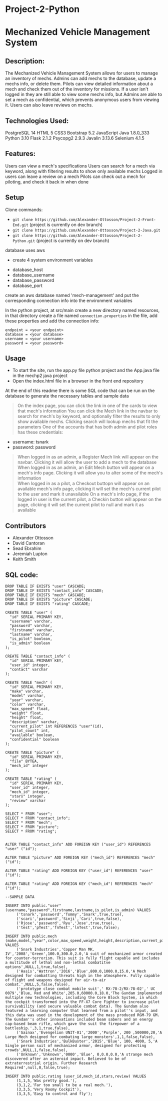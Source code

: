 # Project-2-Python

# Mechanized Vehicle Management System

## Description:
The Mechanized Vehicle Management System allows for users to manage an inventory of mechs. Admins can add mechs to the database, update a mechs info, or delete them. Pilots can view detailed information about a mech and check them out of the inventory for missions. If a user isn't logged in they are still able to view some mechs info, but Admins are able to set a mech as confidential, which prevents anonymous users from viewing it. Users can also leave reviews on mechs.

## Technologies Used:
<!-- REST -->
PostgreSQL 14
HTML 5
CSS3
Bootstrap 5.2
JavaScript
Java 1.8.0_333
Python 3.10
Flask 2.1.2
Psycopg2 2.9.3
Javalin 3.13.6
Selenium 4.1.5

## Features:
Users can view a mech's specifications
Users can search for a mech via keyword, along with filtering results to show only available mechs
Logged in users can leave a review on a mech
Pilots can check out a mech for piloting, and check it back in when done

## Setup
Clone commands:
- `git clone https://github.com/Alexander-Ottosson/Project-2-Front-End.git` (project is currently on dev branch)
- `git clone https://github.com/Alexander-Ottosson/Project-2-Java.git`
- `git clone https://github.com/Alexander-Ottosson/Project-2-Python.git` (project is currently on dev branch)

database uses aws

* create 4 system environment variables
- database_host
- database_username
- database_password
- database_port

create an aws database named 'mech-management' and put the corresponding connection info into the environment variables

In the python project, at src/main create a new directory named resources, in that directory create a file named `connection.properties`
in the file, add these properties and add the connection info:
```
endpoint = <your endpoint>
database = <your database>
username = <your username>
password = <your password>
```

## Usage

* To start the site, run the app.py file python project and the App.java file in the mechp2 java project
* Open the index.html file in a browser in the front end repository

At the end of this readme there is some SQL code that can be run on the database to generate the necessary tables and sample data

> On the index page, you can click the link in one of the cards to view that mech's information
> You can click the Mech link in the navbar to search for mech's by keyword, and optionally filter the results to only show available mechs. Clicking search will lookup mechs that fit the parameters
> One of the accounts that has both admin and pilot roles has these credentials:
  - username: tsnark
  - password: password
> When logged in as an admin, a Register Mech link will appear on the navbar. Clicking it will allow the user to add a mech to the database
> When logged in as an admin, an Edit Mech button will appear on a mech's info page. Clicking it will allow you to alter some of the mech's information\
> When logged in as a pilot, a Checkout buttopn will appear on an available mech's info page, clicking it will set the mech's current pilot to the user and mark it unavailable
> On a mech's info page, if the logged in user is the current pilot, a Checkin button will appear on the page, clicking it will set the current pilot to null and mark it as available

## Contributors
- Alexander Ottosson
- David Cantoran
- Sead Ebrahim
- Jeremiah Lupton
- Keith Smith

## SQL code:
```
DROP TABLE IF EXISTS "user" CASCADE;
DROP TABLE IF EXISTS "contact_info" CASCADE;
DROP TABLE IF EXISTS "mech" CASCADE;
DROP TABLE IF EXISTS "picture" CASCADE;
DROP TABLE IF EXISTS "rating" CASCADE;

CREATE TABLE "user" (
  "id" SERIAL PRIMARY KEY,
  "username" varchar,
  "password" varchar,
  "firstname" varchar,
  "lastname" varchar,
  "is_pilot" boolean,
  "is_admin" boolean
);

CREATE TABLE "contact_info" (
  "id" SERIAL PRIMARY KEY,
  "user_id" integer,
  "contact" varchar
);

CREATE TABLE "mech" (
  "id" SERIAL PRIMARY KEY,
  "make" varchar,
  "model" varchar,
  "year" varchar,
  "color" varchar,
  "max_speed" float,
  "weight" float,
  "height" float,
  "description" varchar,
  "current_pilot" int REFERENCES "user"(id),
  "pilot_count" int,
  "available" boolean,
  "confidential" boolean
);

CREATE TABLE "picture" (
  "id" SERIAL PRIMARY KEY,
  "file" BYTEA,
  "mech_id" integer
);

CREATE TABLE "rating" (
  "id" SERIAL PRIMARY KEY,
  "user_id" integer,
  "mech_id" integer,
  "stars" integer,
  "review" varchar
);

SELECT * FROM "user";
SELECT * FROM "contact_info";
SELECT * FROM "mech";
SELECT * FROM "picture";
SELECT * FROM "rating";


ALTER TABLE "contact_info" ADD FOREIGN KEY ("user_id") REFERENCES "user" ("id");

ALTER TABLE "picture" ADD FOREIGN KEY ("mech_id") REFERENCES "mech" ("id");

ALTER TABLE "rating" ADD FOREIGN KEY ("user_id") REFERENCES "user" ("id");

ALTER TABLE "rating" ADD FOREIGN KEY ("mech_id") REFERENCES "mech" ("id");

--SAMPLE DATA

INSERT INTO public."user" (username,"password",firstname,lastname,is_pilot,is_admin) VALUES
     ('tsnark','password','Tommy','Snark',true,true),
     ('scari','password','Sinji','Cari',true,false),
     ('Rjose','password','Ryu','Jose',true,true),
     ('test','pTest','fnTest','lnTest',true,false);
    
INSERT INTO public.mech 
(make,model,"year",color,max_speed,weight,height,description,current_pilot,pilot_count,available,confidential) 
VALUES
     ('Snark Industries','Copper Man MK. IV','2008','Green',100.0,300.0,2.0,'A suit of mechanized armor created for counter-terrorism. This suit is fully flight capable and includes a multitude of lethal and non-lethal combatitve options',NULL,1,true,false),
     ('Hasis','Wattron','2016','Blue',800.0,1000.0,15.0,'A Mech designed for combatting threats high in the atmosphere. Fully capable of flight and weapons designed for air-to-air combat.',NULL,5,false,false),
     ('prototype close combat mobile suit',' RX-78-2/RX-78-02',' UC 0079','Blue, Red and White',205.0,60000.0,18.0,'The Gundam implemented multiple new technologies, including the Core Block System, in which the cockpit transformed into the FF-X7 Core Fighter to increase pilot survivability (and secure valuable combat data). The Gundam also featured a learning computer that learned from a pilot''s input, and this data was used in the development of the mass produced RGM-79 GM. The Gundam''s other innovations included beam sabers and an energy cap-based beam rifle, which gave the suit the firepower of a battleship.',3,1,true,false),
     ('Gainax','Evengelion UNIT-01','2000','Purple', 200 ,500000,20,'A Large Mech designed for combating large monsters',1,1,false,false),
     ('Snark Industries','BulkBuster','2015','Blue', 100, 4000, 5,'A Single person suit of mechanized armor, designed for protecting crowds',NULL,1,false,false),
     ('Unknown','Unknown','0000','Blue', 0,0.0,0.0,'A strange mech discovered after an asteroid impact. Believed to be of extraterrestrial origin. Further Research Required',null,0,false,true);
    
INSERT INTO public.rating (user_id,mech_id,stars,review) VALUES
     (1,1,5,'Was pretty good.'),
     (3,1,2,'Far too small to be a real mech.'),
     (3,3,5,'Very Roomy Cockpit'),
     (3,3,5,'Easy to control and fly');
```

<!-- Link for Front End:<br>
  https://github.com/Alexander-Ottosson/Project-2-Front-End -->
 
<!-- Link for Python:<br>
https://github.com/Alexander-Ottosson/Project-2-Python/tree/dev < Current working directory -->
<!-- Commented out  https://github.com/Alexander-Ottosson/Project-2-Python -->
  
<!-- Link for Java:<br>
  https://github.com/Alexander-Ottosson/Project-2-Java -->
  
<!-- To run the App Install
  1. `pip install psycopg2`
  2. `pip install flask`
  3. `pip install flask_cors`
  4. `pip install unittest`
  5. `pip install behave`
  6. `pip install selenium`
 -->


